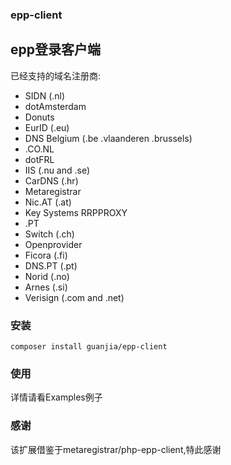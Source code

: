 ### epp-client
epp登录客户端
------
已经支持的域名注册商:
- SIDN (.nl)
- dotAmsterdam
- Donuts
- EurID (.eu)
- DNS Belgium (.be .vlaanderen .brussels)
- .CO.NL
- dotFRL
- IIS (.nu and .se)
- CarDNS (.hr)
- Metaregistrar
- Nic.AT (.at)
- Key Systems RRPPROXY
- .PT
- Switch (.ch)
- Openprovider
- Ficora (.fi)
- DNS.PT (.pt)
- Norid (.no)
- Arnes (.si)
- Verisign (.com and .net)
### 安装
```shell
composer install guanjia/epp-client
```
### 使用
详情请看Examples例子
### 感谢
该扩展借鉴于metaregistrar/php-epp-client,特此感谢